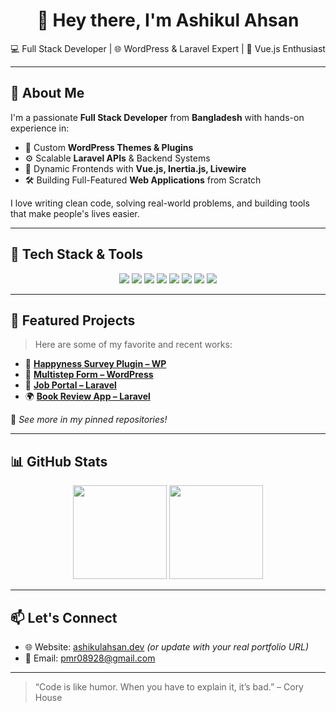 <h1 align="center">👋 Hey there, I'm Ashikul Ahsan</h1>
<p align="center">
  💻 Full Stack Developer | 🌐 WordPress & Laravel Expert | 🧠 Vue.js Enthusiast  
</p>

---

## 🚀 About Me

I'm a passionate **Full Stack Developer** from **Bangladesh** with hands-on experience in:

- 🧩 Custom **WordPress Themes & Plugins**
- ⚙️ Scalable **Laravel APIs** & Backend Systems
- 🎨 Dynamic Frontends with **Vue.js, Inertia.js, Livewire**
- 🛠️ Building Full-Featured **Web Applications** from Scratch

I love writing clean code, solving real-world problems, and building tools that make people's lives easier.

---

## 🧰 Tech Stack & Tools

<p align="center">
  <img src="https://img.shields.io/badge/WordPress-21759B?logo=wordpress&logoColor=white" />
  <img src="https://img.shields.io/badge/Laravel-FF2D20?logo=laravel&logoColor=white" />
  <img src="https://img.shields.io/badge/Vue.js-4FC08D?logo=vue.js&logoColor=white" />
  <img src="https://img.shields.io/badge/Livewire-purple?logo=livewire&logoColor=white" />
  <img src="https://img.shields.io/badge/PHP-777BB4?logo=php&logoColor=white" />
  <img src="https://img.shields.io/badge/MySQL-4479A1?logo=mysql&logoColor=white" />
  <img src="https://img.shields.io/badge/Git-F05032?logo=git&logoColor=white" />
  <img src="https://img.shields.io/badge/Tailwind_CSS-38B2AC?logo=tailwind-css&logoColor=white" />
</p>

---

## 📌 Featured Projects

> Here are some of my favorite and recent works:

- 🔌 **[Happyness Survey Plugin – WP](https://github.com/WebAhsan/happyness-survey)**  
- 🎨 **[Multistep Form – WordPress](https://github.com/WebAhsan/multi-step-form)**  
- 🛒 **[Job Portal – Laravel](https://github.com/WebAhsan/Job-Portal)**  
- 🌍 **[Book Review App – Laravel](https://github.com/WebAhsan/Book-Review-App)**  

📍 _See more in my pinned repositories!_

---

## 📊 GitHub Stats

<p align="center">
  <img src="https://github-readme-stats.vercel.app/api?username=ashikulahsan&show_icons=true&theme=tokyonight" height="150" />
  <img src="https://github-readme-stats.vercel.app/api/top-langs/?username=ashikulahsan&layout=compact&theme=tokyonight" height="150" />
</p>

---

## 📫 Let's Connect

- 🌐 Website: [ashikulahsan.dev](https://ashikulahsan.dev) *(or update with your real portfolio URL)*
- 📧 Email: pmr08928@gmail.com

---

> “Code is like humor. When you have to explain it, it’s bad.” – Cory House

